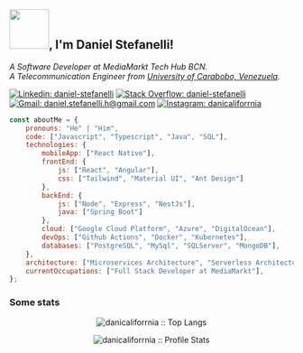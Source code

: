 <h2><img src="https://media.giphy.com/media/iDOOSqoC0k3VeT9rd5/giphy.gif" width="70">, I'm Daniel Stefanelli!</h2>
<p>
  <em>A Software Developer at MediaMarkt Tech Hub BCN.
  </br>
  A Telecommunication Engineer from <a href="http://www.uc.edu.ve/">University of Carabobo, Venezuela</a>.
</em>
</p>

[![Linkedin: daniel-stefanelli](https://img.shields.io/badge/LinkedIn-0077B5?style=for-the-badge&logo=daniel-stefanelli&logoColor=white)](https://www.linkedin.com/in/daniel-stefanelli/)
[![Stack Overflow: daniel-stefanelli](https://img.shields.io/badge/-Stackoverflow-FE7A16?style=for-the-badge&logo=stack-overflow&logoColor=white)](https://stackoverflow.com/users/12800059/daniel-stefanelli)
[![Gmail: daniel.stefanelli.h@gmail.com](https://img.shields.io/badge/Gmail-D14836?style=for-the-badge&logo=gmail&logoColor=white)](mailto:daniel.stefanelli.h@gmail.com)
[![Instagram: danicaliforrnia](https://img.shields.io/badge/Instagram-E4405F?style=for-the-badge&logo=instagram&logoColor=white)](https://www.instagram.com/danicaliforrnia/)


```javascript
const aboutMe = {
    pronouns: "He" | "Him",
    code: ["Javascript", "Typescript", "Java", "SQL"],
    technologies: {
        mobileApp: ["React Native"],
        frontEnd: {
            js: ["React", "Angular"],
            css: ["Tailwind", "Material UI", "Ant Design"]
        },
        backEnd: {
            js: ["Node", "Express", "NestJs"],
            java: ["Spring Boot"]
        },
        cloud: ["Google Cloud Platform", "Azure", "DigitalOcean"],
        devOps: ["Github Actions", "Docker", "Kubernetes"],
        databases: ["PostgreSQL", "MySql", "SQLServer", "MongoDB"],
    },
    architecture: ["Microservices Architecture", "Serverless Architecture", "Progressive web applications", "Single page applications"],
    currentOccupations: ["Full Stack Developer at MediaMarkt"],
};
```

### Some stats

<p align="center"><img src="https://github-readme-stats.vercel.app/api/top-langs/?username=danicaliforrnia&langs_count=10&theme=tokyonight&layout=compact" alt="danicaliforrnia :: Top Langs" /></p>

<p align="center"><img src="https://github-readme-stats.vercel.app/api?username=danicaliforrnia&show_icons=true&theme=tokyonight" alt="danicaliforrnia :: Profile Stats" /></p>
